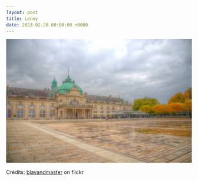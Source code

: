 ```yaml
---
layout: post
title: Lenny
date: 2023-02-28 00:00:00 +0000
---
```


![Lenny](/images/2023-02-28.jpg)

Crédits: [blavandmaster](https://www.flickr.com/people/blavandmaster/) on flickr
